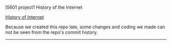 IS601 project1
History of the Internet 

[History of Internet](http://project2tanvi.eastus.azurecontainer.io)

Because we created this repo late, some changes and coding we made can not be seen from the repo's commit history.

----------------------------------------------


